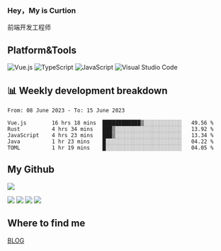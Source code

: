 ### Hey，My is Curtion
前端开发工程师
## Platform&Tools

![Vue.js](https://img.shields.io/badge/-Vue.js-4FC08D?style=flat-square&logo=Vue.js&logoColor=white)
![TypeScript](https://img.shields.io/badge/-TypeScript-007ACC?style=flat-square&logo=typescript&logoColor=white)
![JavaScript](https://img.shields.io/badge/-JavaScript-F7DF1E?style=flat-square&logo=javascript&logoColor=black)
![Visual Studio Code](https://img.shields.io/badge/-VSCode-007ACC?style=flat-square&logo=Visual-Studio-Code&logoColor=white)

## 📊 Weekly development breakdown

<!--START_SECTION:waka-->

```text
From: 08 June 2023 - To: 15 June 2023

Vue.js        16 hrs 18 mins  ████████████▒░░░░░░░░░░░░   49.56 %
Rust          4 hrs 34 mins   ███▒░░░░░░░░░░░░░░░░░░░░░   13.92 %
JavaScript    4 hrs 23 mins   ███▒░░░░░░░░░░░░░░░░░░░░░   13.34 %
Java          1 hr 23 mins    █░░░░░░░░░░░░░░░░░░░░░░░░   04.22 %
TOML          1 hr 19 mins    █░░░░░░░░░░░░░░░░░░░░░░░░   04.05 %
```

<!--END_SECTION:waka-->

## My Github

![](http://github-profile-summary-cards.vercel.app/api/cards/profile-details?username=curtion&theme=nord_bright)

![](http://github-profile-summary-cards.vercel.app/api/cards/stats?username=curtion&theme=nord_bright)
![](http://github-profile-summary-cards.vercel.app/api/cards/productive-time?username=curtion&theme=nord_bright&utcOffset=8)
![](http://github-profile-summary-cards.vercel.app/api/cards/repos-per-language?username=curtion&theme=nord_bright)
![](http://github-profile-summary-cards.vercel.app/api/cards/most-commit-language?username=curtion&theme=nord_bright)

## Where to find me

[BLOG](https://blog.3gxk.net)
